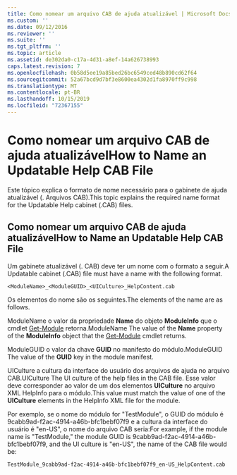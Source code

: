 ```yaml
---
title: Como nomear um arquivo CAB de ajuda atualizável | Microsoft Docs
ms.custom: ''
ms.date: 09/12/2016
ms.reviewer: ''
ms.suite: ''
ms.tgt_pltfrm: ''
ms.topic: article
ms.assetid: de302da0-c17a-4d31-a8ef-14a626738993
caps.latest.revision: 7
ms.openlocfilehash: 0b58d5ee19a85bed26bc6549ced48b890cd62f64
ms.sourcegitcommit: 52a67bcd9d7bf3e8600ea4302d1fa8970ff9c998
ms.translationtype: MT
ms.contentlocale: pt-BR
ms.lasthandoff: 10/15/2019
ms.locfileid: "72367155"
---
```

# <a name="how-to-name-an-updatable-help-cab-file"></a><span data-ttu-id="1fa3e-102">Como nomear um arquivo CAB de ajuda atualizável</span><span class="sxs-lookup"><span data-stu-id="1fa3e-102">How to Name an Updatable Help CAB File</span></span>

<span data-ttu-id="1fa3e-103">Este tópico explica o formato de nome necessário para o gabinete de ajuda atualizável (. Arquivos CAB).</span><span class="sxs-lookup"><span data-stu-id="1fa3e-103">This topic explains the required name format for the Updatable Help cabinet (.CAB) files.</span></span>

## <a name="how-to-name-an-updatable-help-cab-file"></a><span data-ttu-id="1fa3e-104">Como nomear um arquivo CAB de ajuda atualizável</span><span class="sxs-lookup"><span data-stu-id="1fa3e-104">How to Name an Updatable Help CAB File</span></span>

<span data-ttu-id="1fa3e-105">Um gabinete atualizável (. CAB) deve ter um nome com o formato a seguir.</span><span class="sxs-lookup"><span data-stu-id="1fa3e-105">A Updatable cabinet (.CAB) file must have a name with the following format.</span></span>

`<ModuleName>_<ModuleGUID>_<UICulture>_HelpContent.cab`

<span data-ttu-id="1fa3e-106">Os elementos do nome são os seguintes.</span><span class="sxs-lookup"><span data-stu-id="1fa3e-106">The elements of the name are as follows.</span></span>

<span data-ttu-id="1fa3e-107">ModuleName o valor da propriedade **Name** do objeto **ModuleInfo** que o cmdlet [Get-Module](/powershell/module/Microsoft.PowerShell.Core/Get-Module) retorna.</span><span class="sxs-lookup"><span data-stu-id="1fa3e-107">ModuleName The value of the **Name** property of the **ModuleInfo** object that the [Get-Module](/powershell/module/Microsoft.PowerShell.Core/Get-Module) cmdlet returns.</span></span>

<span data-ttu-id="1fa3e-108">ModuleGUID o valor da chave **GUID** no manifesto do módulo.</span><span class="sxs-lookup"><span data-stu-id="1fa3e-108">ModuleGUID The value of the **GUID** key in the module manifest.</span></span>

<span data-ttu-id="1fa3e-109">UICulture a cultura da interface do usuário dos arquivos de ajuda no arquivo CAB.</span><span class="sxs-lookup"><span data-stu-id="1fa3e-109">UICulture The UI culture of the help files in the CAB file.</span></span> <span data-ttu-id="1fa3e-110">Esse valor deve corresponder ao valor de um dos elementos **UICulture** no arquivo XML HelpInfo para o módulo.</span><span class="sxs-lookup"><span data-stu-id="1fa3e-110">This value must match the value of one of the **UICulture** elements in the HelpInfo XML file for the module.</span></span>

<span data-ttu-id="1fa3e-111">Por exemplo, se o nome do módulo for "TestModule", o GUID do módulo é 9cabb9ad-f2ac-4914-a46b-bfc1bebf07f9 e a cultura da interface do usuário é "en-US", o nome do arquivo CAB seria:</span><span class="sxs-lookup"><span data-stu-id="1fa3e-111">For example, if the module name is "TestModule," the module GUID is 9cabb9ad-f2ac-4914-a46b-bfc1bebf07f9, and the UI culture is "en-US", the name of the CAB file would be:</span></span>

`TestModule_9cabb9ad-f2ac-4914-a46b-bfc1bebf07f9_en-US_HelpContent.cab`